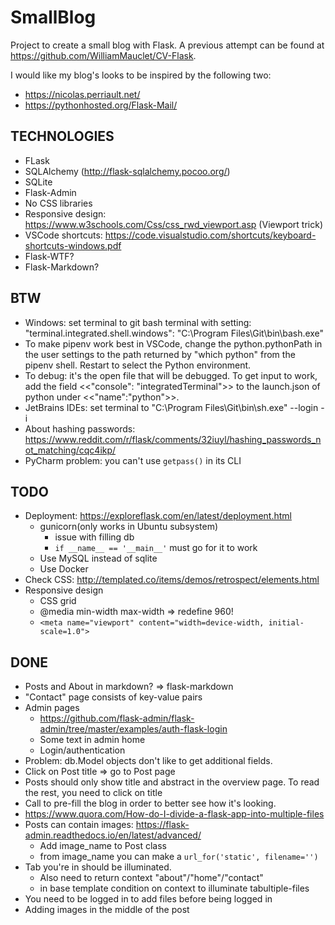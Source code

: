# SmallBlog
Project to create a small blog with Flask. A previous attempt can be found at https://github.com/WilliamMauclet/CV-Flask.

I would like my blog's looks to be inspired by the following two: 
* https://nicolas.perriault.net/
* https://pythonhosted.org/Flask-Mail/

## TECHNOLOGIES
* FLask
* SQLAlchemy (http://flask-sqlalchemy.pocoo.org/)
* SQLite
* Flask-Admin
* No CSS libraries 
* Responsive design: https://www.w3schools.com/Css/css_rwd_viewport.asp (Viewport trick)
* VSCode shortcuts: https://code.visualstudio.com/shortcuts/keyboard-shortcuts-windows.pdf
* Flask-WTF?
* Flask-Markdown?

## BTW
* Windows: set terminal to git bash terminal with setting: "terminal.integrated.shell.windows": "C:\\Program Files\\Git\\bin\\bash.exe"
* To make pipenv work best in VSCode, change the python.pythonPath in the user settings to the path returned by "which python" from the pipenv shell. Restart to select the Python environment.
* To debug: it's the open file that will be debugged. To get input to work, add the field <<"console": "integratedTerminal">> to the launch.json of python under <<"name":"python">>.
* JetBrains IDEs: set terminal to "C:\Program Files\Git\bin\sh.exe" --login -i 
* About hashing passwords: https://www.reddit.com/r/flask/comments/32iuyl/hashing_passwords_not_matching/cqc4ikp/
* PyCharm problem: you can't use `getpass()` in its CLI

## TODO
* Deployment: https://exploreflask.com/en/latest/deployment.html
	* gunicorn(only works in Ubuntu subsystem)
		* issue with filling db
		* `if __name__ == '__main__'` must go for it to work
	* Use MySQL instead of sqlite
	* Use Docker
* Check CSS: http://templated.co/items/demos/retrospect/elements.html
* Responsive design
	* CSS grid
    * @media min-width max-width => redefine 960!
    * `<meta name="viewport" content="width=device-width, initial-scale=1.0">`

    
## DONE
* Posts and About in markdown? => flask-markdown
* "Contact" page consists of key-value pairs
* Admin pages
    * https://github.com/flask-admin/flask-admin/tree/master/examples/auth-flask-login
    * Some text in admin home
    * Login/authentication
* Problem: db.Model objects don't like to get additional fields.
* Click on Post title => go to Post page
* Posts should only show title and abstract in the overview page. To read the rest, you need to click on title
* Call to pre-fill the blog in order to better see how it's looking.
* https://www.quora.com/How-do-I-divide-a-flask-app-into-multiple-files
* Posts can contain images: https://flask-admin.readthedocs.io/en/latest/advanced/
	* Add image_name to Post class
	* from image_name you can make a `url_for('static', filename='')`
* Tab you're in should be illuminated.
	* Also need to return context "about"/"home"/"contact" 
	* in base template condition on context to illuminate tabultiple-files
* You need to be logged in to add files before being logged in
* Adding images in the middle of the post
